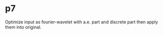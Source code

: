 # p7
Optimize input as fourier-wavelet with a.e. part and discrete part then apply them into original.
